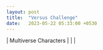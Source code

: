 ```yaml
---
layout: post
title:  "Versus Challenge"
date:   2023-05-22 05:33:00 +0530
---
```


| Multiverse Characters | | |